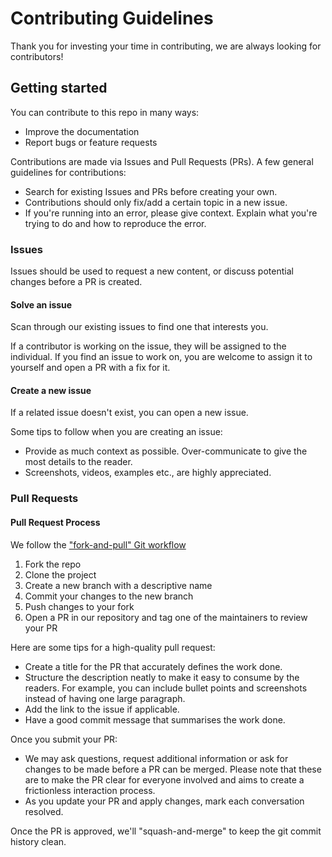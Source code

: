 # Contributing Guidelines

Thank you for investing your time in contributing, we are always looking for contributors!

## Getting started

You can contribute to this repo in many ways:

- Improve the documentation
- Report bugs or feature requests

Contributions are made via Issues and Pull Requests (PRs). A few general guidelines for contributions:

- Search for existing Issues and PRs before creating your own.
- Contributions should only fix/add a certain topic in a new issue.
- If you're running into an error, please give context. Explain what you're trying to do and how to reproduce the error.

### Issues

Issues should be used to request a new content, or discuss potential changes before a PR is created.

#### Solve an issue

Scan through our existing issues to find one that interests you.

If a contributor is working on the issue, they will be assigned to the individual. If you find an issue to work on, you are welcome to assign it to yourself and open a PR with a fix for it.

#### Create a new issue

If a related issue doesn't exist, you can open a new issue.

Some tips to follow when you are creating an issue:

- Provide as much context as possible. Over-communicate to give the most details to the reader.
- Screenshots, videos, examples etc., are highly appreciated.

### Pull Requests

#### Pull Request Process

We follow the ["fork-and-pull" Git workflow](https://github.com/susam/gitpr)

1. Fork the repo
2. Clone the project
3. Create a new branch with a descriptive name
4. Commit your changes to the new branch
5. Push changes to your fork
6. Open a PR in our repository and tag one of the maintainers to review your PR

Here are some tips for a high-quality pull request:

- Create a title for the PR that accurately defines the work done.
- Structure the description neatly to make it easy to consume by the readers. For example, you can include bullet points and screenshots instead of having one large paragraph.
- Add the link to the issue if applicable.
- Have a good commit message that summarises the work done.

Once you submit your PR:

- We may ask questions, request additional information or ask for changes to be made before a PR can be merged. Please note that these are to make the PR clear for everyone involved and aims to create a frictionless interaction process.
- As you update your PR and apply changes, mark each conversation resolved.

Once the PR is approved, we'll "squash-and-merge" to keep the git commit history clean.